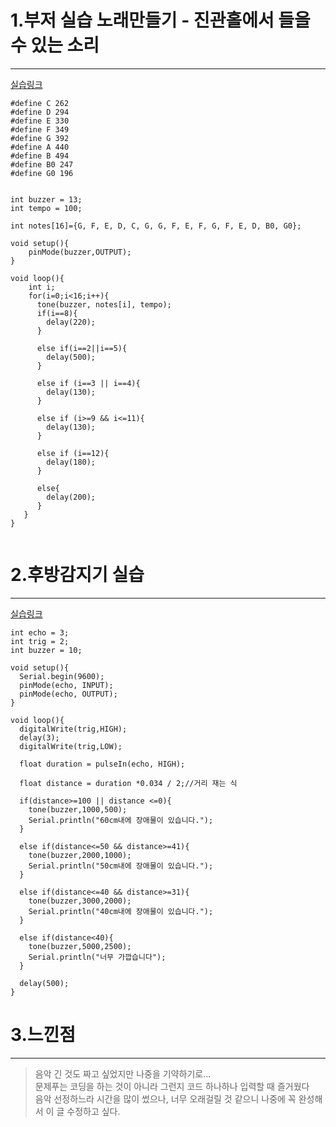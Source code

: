 1.부저 실습 노래만들기 - 진관홀에서 들을 수 있는 소리
=========================================
***
[실습링크](https://www.tinkercad.com/things/e1PyFCMJJhi)

```
#define C 262
#define D 294
#define E 330
#define F 349
#define G 392
#define A 440
#define B 494
#define B0 247
#define G0 196


int buzzer = 13;
int tempo = 100;

int notes[16]={G, F, E, D, C, G, G, F, E, F, G, F, E, D, B0, G0};

void setup(){
    pinMode(buzzer,OUTPUT);
}

void loop(){
    int i;
    for(i=0;i<16;i++){
      tone(buzzer, notes[i], tempo);
      if(i==8){
        delay(220);
      }
     
      else if(i==2||i==5){
        delay(500);
      }
        
      else if (i==3 || i==4){
        delay(130);
      }
      
      else if (i>=9 && i<=11){
        delay(130);
      }
      
      else if (i==12){
        delay(180);
      }
      
      else{
        delay(200);
      }
   }
}
   
```

2.후방감지기 실습
====
***
[실습링크](https://www.tinkercad.com/things/4ilp6iIQr48)

```
int echo = 3;
int trig = 2;
int buzzer = 10;

void setup(){
  Serial.begin(9600);
  pinMode(echo, INPUT);
  pinMode(echo, OUTPUT);
}

void loop(){
  digitalWrite(trig,HIGH);
  delay(3);
  digitalWrite(trig,LOW);
  
  float duration = pulseIn(echo, HIGH);
  
  float distance = duration *0.034 / 2;//거리 재는 식
  
  if(distance>=100 || distance <=0){
    tone(buzzer,1000,500);
    Serial.println("60cm내에 장애물이 있습니다.");
  }
  
  else if(distance<=50 && distance>=41){
    tone(buzzer,2000,1000);
    Serial.println("50cm내에 장애물이 있습니다.");
  }
  
  else if(distance<=40 && distance>=31){
    tone(buzzer,3000,2000);
    Serial.println("40cm내에 장애물이 있습니다.");
  }
  
  else if(distance<40){
    tone(buzzer,5000,2500);
    Serial.println("너무 가깝습니다");
  }
  
  delay(500);
}
```

3.느낀점
===
***
>음악 긴 것도 짜고 싶었지만 나중을 기약하기로...   
>문제푸는 코딩을 하는 것이 아니라 그런지 코드 하나하나 입력할 때 즐거웠다   
>음악 선정하느라 시간을 많이 썼으나, 너무 오래걸릴 것 같으니 나중에 꼭 완성해서 이 글 수정하고 싶다.
